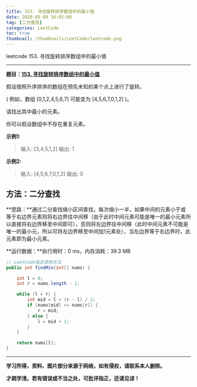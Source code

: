 ```yaml
---
title: 153. 寻找旋转排序数组中的最小值
date: 2020-05-09 16:02:00
tag: [二分查找]
categories: LeetCode
toc: true
thumbnail: /thumbnails/LeetCode/leetcode.png
---
```


leetcode 153. 寻找旋转排序数组中的最小值

<!--more-->

---

**题目：[153. 寻找旋转排序数组中的最小值](https://leetcode-cn.com/problems/find-minimum-in-rotated-sorted-array/)**

假设按照升序排序的数组在预先未知的某个点上进行了旋转。

( 例如，数组 [0,1,2,4,5,6,7] 可能变为 [4,5,6,7,0,1,2] )。

请找出其中最小的元素。

你可以假设数组中不存在重复元素。

**示例1:**

> 输入: [3,4,5,1,2]
> 输出: 1

**示例2:**

> 输入: [4,5,6,7,0,1,2]
> 输出: 0

## 方法：二分查找

**思路：**通过二分查找缩小区间查找，每次缩小一半，如果中间的元素小于或等于右边界元素则将右边界往中间移（由于此时中间元素可能是唯一的最小元素所以直接将右边界移至中间即可），否则将左边界往中间移（此时中间元素不可能是唯一的最小元，所以可将左边界移至中间加1元素处），当左边界等于右边界时，此元素即为最小元素。

**运行数据：**执行用时：0 ms，内存消耗：39.3 MB

```java
// LeetCode指定调用方法
public int findMin(int[] nums) {

    int l = 0;
    int r = nums.length - 1;

    while (l < r) {
        int mid = l + (r - l) / 2;
        if (nums[mid] <= nums[r]) {
            r = mid;
        } else {
            l = mid + 1;
        }
    }

    return nums[l];
}
```

---

**学习所得，资料、图片部分来源于网络，如有侵权，请联系本人删除。**

**才疏学浅，若有错误或不当之处，可批评指正，还请见谅！**